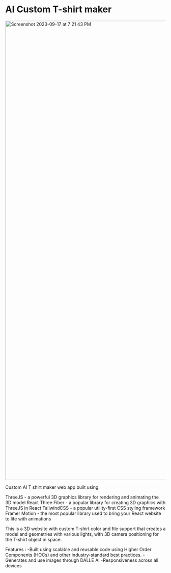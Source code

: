 # AI Custom T-shirt maker

<img width="1440" alt="Screenshot 2023-09-17 at 7 21 43 PM" src="https://github.com/SoftGeek23/AI_T-shirt/assets/108381103/16391416-9fac-4cad-bf76-ee4fbb028e4d">


Custom AI T shirt maker web app built using: 

ThreeJS - a powerful 3D graphics library for rendering and animating the 3D model
React Three Fiber - a popular library for creating 3D graphics with ThreeJS in React
TailwindCSS - a popular utility-first CSS styling framework
Framer Motion - the most popular library used to bring your React website to life with animations

This is a 3D website with custom T-shirt color and file support that creates a model and geometries with various lights, with 3D camera positioning for the T-shirt object in space.

Features : 
-Built using scalable and reusable code using Higher Order Components (HOCs) and other industry-standard best practices.
-Generates and use images through DALLE AI
-Responsiveness across all devices
